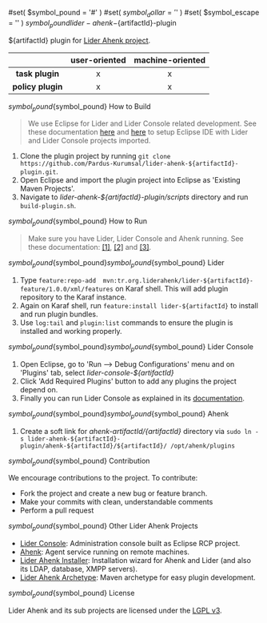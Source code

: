#set( $symbol_pound = '#' )
#set( $symbol_dollar = '$' )
#set( $symbol_escape = '\' )
${symbol_pound} lider-ahenk-${artifactId}-plugin

${artifactId} plugin for [Lider Ahenk project](http://www.liderahenk.org.tr).

|                   | **user-oriented** | **machine-oriented** |
|:-----------------:|:-----------------:|:--------------------:|
| **task plugin**   |        x          |           x          |
| **policy plugin** |        x          |           x          |

${symbol_pound}${symbol_pound} How to Build

> We use Eclipse for Lider and Lider Console related development. See these documentation [here](https://github.com/Pardus-Kurumsal/lider-console/wiki/01.-Setup-Development-Environment) and [here](https://github.com/Pardus-Kurumsal/lider/wiki/01.-Setup-Development-Environment) to setup Eclipse IDE with Lider and Lider Console projects imported.

1. Clone the plugin project by running `git clone https://github.com/Pardus-Kurumsal/lider-ahenk-${artifactId}-plugin.git`.
2. Open Eclipse and import the plugin project into Eclipse as 'Existing Maven Projects'.
3. Navigate to _lider-ahenk-${artifactId}-plugin/scripts_ directory and run `build-plugin.sh`.

${symbol_pound}${symbol_pound} How to Run

> Make sure you have Lider, Lider Console and Ahenk running. See these documentation:  [\[1\]](https://github.com/Pardus-Kurumsal/lider/wiki/02.-Building-&-Running), [\[2\]](https://github.com/Pardus-Kurumsal/lider-console/wiki/02.-Building-&-Running) and [\[3\]](https://github.com/Pardus-Kurumsal/ahenk/wiki/02.-Running).

${symbol_pound}${symbol_pound}${symbol_pound}${symbol_pound} Lider

1. Type `feature:repo-add  mvn:tr.org.liderahenk/lider-${artifactId}-feature/1.0.0/xml/features` on Karaf shell. This will add plugin repository to the Karaf instance.
2. Again on Karaf shell, run `feature:install lider-${artifactId}` to install and run plugin bundles.
3. Use `log:tail` and `plugin:list` commands to ensure the plugin is installed and working properly.

${symbol_pound}${symbol_pound}${symbol_pound}${symbol_pound} Lider Console

1. Open Eclipse, go to 'Run --> Debug Configurations' menu and on 'Plugins' tab, select _lider-console-${artifactId}_
2. Click 'Add Required Plugins' button to add any plugins the project depend on.
3. Finally you can run Lider Console as explained in its [documentation](https://github.com/Pardus-Kurumsal/lider-console/wiki/02.-Building-&-Running).

${symbol_pound}${symbol_pound}${symbol_pound}${symbol_pound} Ahenk

1. Create a soft link for _ahenk-${artifactId}/${artifactId}_ directory via `sudo ln -s lider-ahenk-${artifactId}-plugin/ahenk-${artifactId}/${artifactId}/ /opt/ahenk/plugins`

${symbol_pound}${symbol_pound} Contribution

We encourage contributions to the project. To contribute:

* Fork the project and create a new bug or feature branch.
* Make your commits with clean, understandable comments
* Perform a pull request

${symbol_pound}${symbol_pound} Other Lider Ahenk Projects

* [Lider Console](https://github.com/Pardus-Kurumsal/lider-console): Administration console built as Eclipse RCP project.
* [Ahenk](https://github.com/Pardus-Kurumsal/ahenk): Agent service running on remote machines.
* [Lider Ahenk Installer](https://github.com/Pardus-Kurumsal/lider-ahenk-installer): Installation wizard for Ahenk and Lider (and also its LDAP, database, XMPP servers).
* [Lider Ahenk Archetype](https://github.com/Pardus-Kurumsal/lider-ahenk-archetype): Maven archetype for easy plugin development.

${symbol_pound}${symbol_pound} License

Lider Ahenk and its sub projects are licensed under the [LGPL v3](https://github.com/Pardus-Kurumsal/lider/blob/master/LICENSE).

